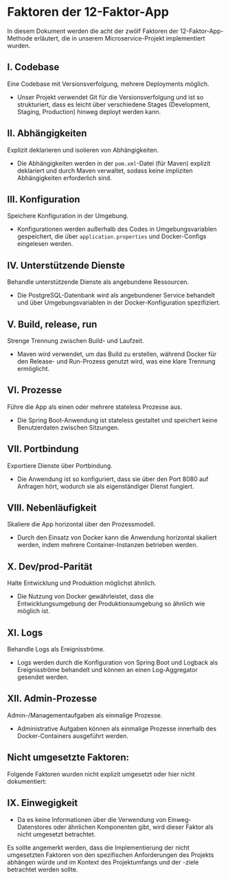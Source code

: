 # Faktoren der 12-Faktor-App

In diesem Dokument werden die acht der zwölf Faktoren der 12-Faktor-App-Methode erläutert, die in unserem Microservice-Projekt implementiert wurden.

## I. Codebase
Eine Codebase mit Versionsverfolgung, mehrere Deployments möglich.
- Unser Projekt verwendet Git für die Versionsverfolgung und ist so strukturiert, dass es leicht über verschiedene Stages (Development, Staging, Production) hinweg deployt werden kann.

## II. Abhängigkeiten
Explizit deklarieren und isolieren von Abhängigkeiten.
- Die Abhängigkeiten werden in der `pom.xml`-Datei (für Maven) explizit deklariert und durch Maven verwaltet, sodass keine impliziten Abhängigkeiten erforderlich sind.

## III. Konfiguration
Speichere Konfiguration in der Umgebung.
- Konfigurationen werden außerhalb des Codes in Umgebungsvariablen gespeichert, die über `application.properties` und Docker-Configs eingelesen werden.

## IV. Unterstützende Dienste
Behandle unterstützende Dienste als angebundene Ressourcen.
- Die PostgreSQL-Datenbank wird als angebundener Service behandelt und über Umgebungsvariablen in der Docker-Konfiguration spezifiziert.

## V. Build, release, run
Strenge Trennung zwischen Build- und Laufzeit.
- Maven wird verwendet, um das Build zu erstellen, während Docker für den Release- und Run-Prozess genutzt wird, was eine klare Trennung ermöglicht.

## VI. Prozesse
Führe die App als einen oder mehrere stateless Prozesse aus.
- Die Spring Boot-Anwendung ist stateless gestaltet und speichert keine Benutzerdaten zwischen Sitzungen.

## VII. Portbindung
Exportiere Dienste über Portbindung.
- Die Anwendung ist so konfiguriert, dass sie über den Port 8080 auf Anfragen hört, wodurch sie als eigenständiger Dienst fungiert.

## VIII. Nebenläufigkeit
Skaliere die App horizontal über den Prozessmodell.
- Durch den Einsatz von Docker kann die Anwendung horizontal skaliert werden, indem mehrere Container-Instanzen betrieben werden.

## X. Dev/prod-Parität
Halte Entwicklung und Produktion möglichst ähnlich.
- Die Nutzung von Docker gewährleistet, dass die Entwicklungsumgebung der Produktionsumgebung so ähnlich wie möglich ist.

## XI. Logs
Behandle Logs als Ereignisströme.
- Logs werden durch die Konfiguration von Spring Boot und Logback als Ereignisströme behandelt und können an einen Log-Aggregator gesendet werden.

## XII. Admin-Prozesse
Admin-/Managementaufgaben als einmalige Prozesse.
- Administrative Aufgaben können als einmalige Prozesse innerhalb des Docker-Containers ausgeführt werden.

## Nicht umgesetzte Faktoren:
Folgende Faktoren wurden nicht explizit umgesetzt oder hier nicht dokumentiert:

## IX. Einwegigkeit
- Da es keine Informationen über die Verwendung von Einweg-Datenstores oder ähnlichen Komponenten gibt, wird dieser Faktor als nicht umgesetzt betrachtet.

Es sollte angemerkt werden, dass die Implementierung der nicht umgesetzten Faktoren von den spezifischen Anforderungen des Projekts abhängen würde und im Kontext des Projektumfangs und der -ziele betrachtet werden sollte.
